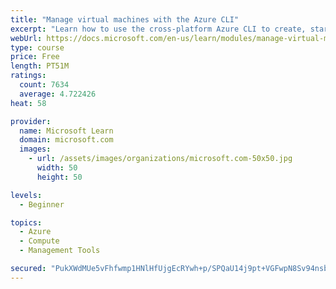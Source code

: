 ```yaml
---
title: "Manage virtual machines with the Azure CLI"
excerpt: "Learn how to use the cross-platform Azure CLI to create, start, stop, and perform other management tasks related to virtual machines in Azure."
webUrl: https://docs.microsoft.com/en-us/learn/modules/manage-virtual-machines-with-azure-cli/
type: course
price: Free
length: PT51M
ratings:
  count: 7634
  average: 4.722426
heat: 58

provider:
  name: Microsoft Learn
  domain: microsoft.com
  images:
    - url: /assets/images/organizations/microsoft.com-50x50.jpg
      width: 50
      height: 50

levels:
  - Beginner

topics:
  - Azure
  - Compute
  - Management Tools

secured: "PukXWdMUe5vFhfwmp1HNlHfUjgEcRYwh+p/SPQaU14j9pt+VGFwpN8Sv94nsbM85b/mHEptIaLZbLg1yfVsGR0eTQEhM4BsNnOAp4F1lzbU/w+D0mbeiIpTS/L2duiYkSuO7sKFSGPmBAy9GD412zkf0Zsdof5PCRJ5y5T70YDSOgnW0hOdq8vG2Tl63itypmz/Y1+zCZqChEZGlXiVu9twsCs7GikclNGgvZYVBmfKas4M7e3oiynFabitfbiMlZGTSAIAeQ4NGXyfjixVpW83cMLoPZtUo0HSQdo5YQQloYZAH7e7KmlKDK5Cwu1+gmvQDigHyn3BOvyd8hTI92Jpo6plQxyQY5yD1wsda0I45py9Lg3NzVVQ8YHI0vRvpnLZZbm3O7dJTwNiez2xgbHyAnvw50hmQN17/XCA3pXc=;IheE2+crBsyBHW0WxJwXPw=="
---
```


